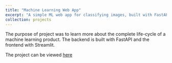 ```yaml
---
title: "Machine Learning Web App"
excerpt: "A simple ML web app for classifying images, built with FastAPI and Streamlit.<br/><img width=800px src='/images/web_app_schematic.png'>"
collection: projects
---
```


The purpose of project was to learn more about the complete life-cycle of a machine learning product. The backend is built with FastAPI and the frontend with Streamlit.

The project can be viewed [here](https://github.com/jonasdieker/image_classification_ml_app)
